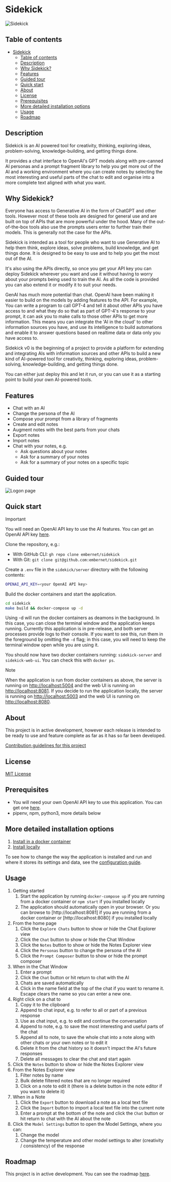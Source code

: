 # Sidekick

![Sidekick](docs/images/sidekick.png)

## Table of contents

- [Sidekick](#sidekick)
  - [Table of contents](#table-of-contents)
  - [Description](#description)
  - [Why Sidekick?](#why-sidekick)
  - [Features](#features)
  - [Guided tour](#guided-tour)
  - [Quick start](#quick-start)
  - [About](#about)
  - [License](#license)
  - [Prerequisites](#prerequisites)
  - [More detailed installation options](#more-detailed-installation-options)
  - [Usage](#usage)
  - [Roadmap](#roadmap)

## Description

Sidekick is an AI powered tool for creativity, thinking, exploring ideas, problem-solving, knowledge-building, and getting things done.

It provides a chat interface to OpenAI's GPT models along with pre-canned AI personas and a prompt fragment library to help you get more out of the AI and a working environment where you can create notes by selecting the most interesting and useful parts of the chat to edit and organise into a more complete text aligned with what you want.

## Why Sidekick?

Everyone has access to Generative AI in the form of ChatGPT and other tools. However most of these tools are designed for general use and are built on top of APIs that are more powerful under the hood. Many of the out-of-the-box tools also use the prompts users enter to further train their models. This is generally not the case for the APIs.

Sidekick is intended as a tool for people who want to use Generative AI to help them think, explore ideas, solve problems, build knowledge, and get things done. It is designed to be easy to use and to help you get the most out of the AI.

It's also using the APIs directly, so once you get your API key you can deploy Sidekick wherever you want and use it without having to worry about your prompts being used to train the AI. As all the code is provided you can also extend it or modify it to suit your needs.

GenAI has much more potential than chat. OpenAI have been making it easier to build on the models by adding features to the API. For example, You can write a program to call GPT-4 and tell it about other APIs you have access to and what they do so that as part of GPT-4's response to your prompt, it can ask you to make calls to those other APIs to get more information. This means you can integrate the 'AI in the cloud' to other information sources you have, and use its intelligence to build automations and enable it to answer questions based on realtime data or data only you have access to.

Sidekick v0 is the beginning of a project to provide a platform for extending and integrating AIs with information sources and other APIs to build a new kind of AI-powered tool for creativity, thinking, exploring ideas, problem-solving, knowledge-building, and getting things done.

You can either just deploy this and let it run, or you can use it as a starting point to build your own AI-powered tools.

## Features

- Chat with an AI
- Change the persona of the AI
- Compose your prompt from a library of fragments
- Create and edit notes
- Augment notes with the best parts from your chats
- Export notes
- Import notes
- Chat with your notes, e.g.
  - Ask questions about your notes
  - Ask for a summary of your notes
  - Ask for a summary of your notes on a specific topic


## Guided tour
![Logon page](docs/images/Sidekick_Login.png)

## Quick start

> [!IMPORTANT]
> You will need an OpenAI API key to use the AI features. You can get an OpenAI API key [here](https://beta.openai.com/).

Clone the repository, e.g.:

- With GitHub CLI: `gh repo clone embernet/sidekick`
- With Git: `git clone git@github.com:embernet/sidekick.git`

Create a `.env` file in the `sidekick/server` directory with the following contents:

  ```bash
  OPENAI_API_KEY=<your OpenAI API key>
  ```

Build the docker containers and start the application.

  ```bash
  cd sidekick
  make build && docker-compose up -d
  ```

Using -d will run the docker containers as deamons in the background. In this case, you can close the terminal window and the application keeps running. Currently this application is in pre-release, and both server processes provide logs to their console. If you want to see this, run them in the foreground by omitting the `-d` flag; in this case, you will need to keep the terminal window open while you are using it.

You should now have two docker containers running: `sidekick-server` and `sidekick-web-ui`. You can check this with `docker ps`.

> [!NOTE]
> When the application is run from docker containers as above, the server is running on [http://localhost:5004](http://localhost:5004) and the web UI is running on [http://localhost:8081](http://localhost:8081).
> If you decide to run the application locally, the server is running on [http://localhost:5003](http://localhost:5003) and the web UI is running on [http://localhost:8080](http://localhost:8080).

## About

This project is in active development, however each release is intended to be ready to use and feature complete as far as it has so far been developed.

[Contribution guidelines for this project](docs/CONTRIBUTING.md)

## License

[MIT License](LICENSE.txt)

## Prerequisites

- You will need your own OpenAI API key to use this application. You can get one [here](https://beta.openai.com/).
- pipenv, npm, python3, more details below

## More detailed installation options

1. [Install in a docker container](docs/docker-installation.md)
2. [Install locally](docs/local-installation.md)

To see how to change the way the application is installed and run and where it stores its settings and data, see the [configuration guide](docs/configuration.md).

## Usage

1. Getting started
   1. Start the application by running `docker-compose up` if you are running from a docker container or `npm start` if you installed locally
   2. The application should automatically open in your browser. Or you can browse to [http://localhost:8081] if you are running from a docker container or [http://localhost:8080] if you installed locally
2. From the home page
   1. Click the `Explore Chats` button to show or hide the Chat Explorer view
   2. Click the `Chat` button to show or hide the Chat Window
   3. Click the `Notes` button to show or hide the Notes Explorer view
   4. Click the `Personas` button to change the persona of the AI
   5. Click the `Prompt Composer` button to show or hide the prompt composer
3. When in the Chat Window
   1. Enter a prompt
   2. Click the `Chat` button or hit return to chat with the AI
   3. Chats are saved automatically
   4. Click in the name field at the top of the chat if you want to rename it. Escape clears the name so you can enter a new one.
4. Right click on a chat to
   1. Copy it to the clipboard
   2. Append to chat input, e.g. to refer to all or part of a previous response
   3. Use as chat input, e.g. to edit and continue the conversation
   4. Append to note, e.g. to save the most interesting and useful parts of the chat
   5. Append all to note, to save the whole chat into a note along with other chats or your own notes or to edit it
   6. Delete it from the chat history so it doesn't impact the AI's future responses
   7. Delete all messages to clear the chat and start again
5. Click the `Notes` button to show or hide the Notes Explorer view
6. From the Notes Explorer view
   1. Filter notes by name
   2. Bulk delete filtered notes that are no longer required
   3. Click on a note to edit it (there is a delete button in the note editor if you want to delete it)
7. When in a Note
    1. Click the `Export` button to download a note as a local text file
    2. Click the `Import` button to import a local text file into the current note
    3. Enter a prompt at the bottom of the note and click the `Chat` button or hit return to chat with the AI about the note
8. Click the `Model Settings` button to open the Model Settings, where you can:
    1. Change the model
    2. Change the temperature and other model settings to alter (creativity / consistency) of the response

## Roadmap

This project is in active development. You can see the roadmap [here](docs/ROADMAP.md).
